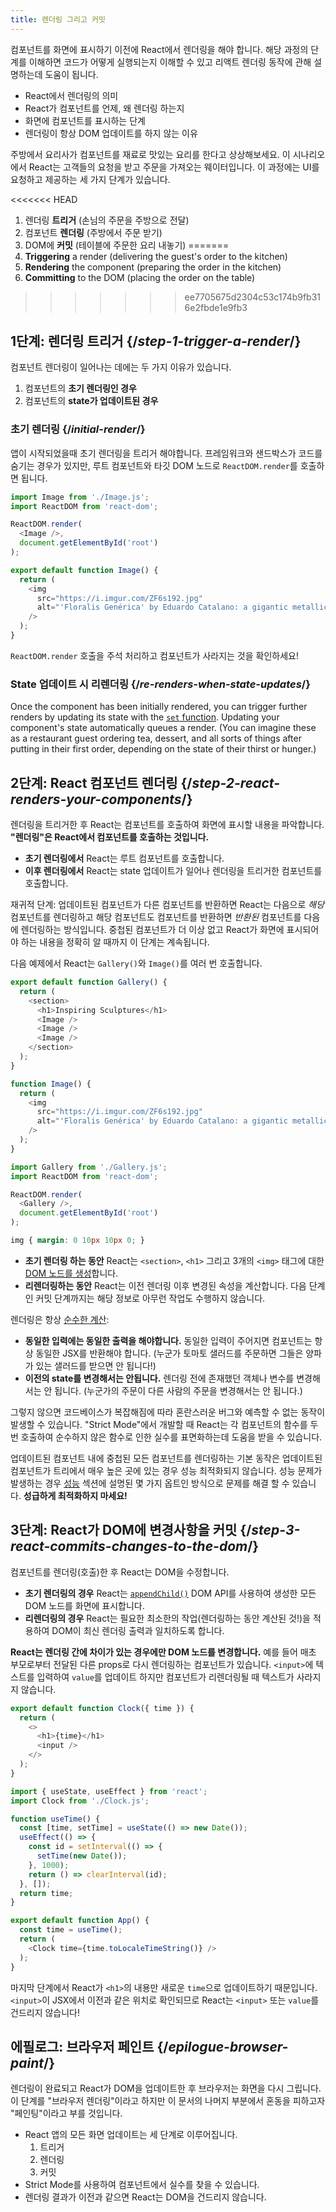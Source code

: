 ```yaml
---
title: 렌더링 그리고 커밋
---
```


<Intro>

컴포넌트를 화면에 표시하기 이전에 React에서 렌더링을 해야 합니다. 해당 과정의 단계를 이해하면 코드가 어떻게 실행되는지 이해할 수 있고 리액트 렌더링 동작에 관해 설명하는데 도움이 됩니다.

</Intro>

<YouWillLearn>

* React에서 렌더링의 의미
* React가 컴포넌트를 언제, 왜 렌더링 하는지
* 화면에 컴포넌트를 표시하는 단계
* 렌더링이 항상 DOM 업데이트를 하지 않는 이유

</YouWillLearn>

주방에서 요리사가 컴포넌트를 재료로 맛있는 요리를 한다고 상상해보세요. 이 시나리오에서 React는 고객들의 요청을 받고 주문을 가져오는 웨이터입니다. 이 과정에는 UI를 요청하고 제공하는 세 가지 단계가 있습니다.

<<<<<<< HEAD
1. 렌더링 **트리거** (손님의 주문을 주방으로 전달)
2. 컴포넌트 **렌더링** (주방에서 주문 받기)
3. DOM에 **커밋** (테이블에 주문한 요리 내놓기)
=======
1. **Triggering** a render (delivering the guest's order to the kitchen)
2. **Rendering** the component (preparing the order in the kitchen)
3. **Committing** to the DOM (placing the order on the table)
>>>>>>> ee7705675d2304c53c174b9fb316e2fbde1e9fb3

<IllustrationBlock sequential>
  <Illustration caption="Trigger" alt="React as a server in a restaurant, fetching orders from the users and delivering them to the Component Kitchen." src="/images/docs/illustrations/i_render-and-commit1.png" />
  <Illustration caption="Render" alt="The Card Chef gives React a fresh Card component." src="/images/docs/illustrations/i_render-and-commit2.png" />
  <Illustration caption="Commit" alt="React delivers the Card to the user at their table." src="/images/docs/illustrations/i_render-and-commit3.png" />
</IllustrationBlock>

## 1단계: 렌더링 트리거 {/*step-1-trigger-a-render*/}

컴포넌트 렌더링이 일어나는 데에는 두 가지 이유가 있습니다.

1. 컴포넌트의 **초기 렌더링인 경우**
2. 컴포넌트의 **state가 업데이트된 경우**

### 초기 렌더링 {/*initial-render*/}

앱이 시작되었을때 초기 렌더링을 트리거 해야합니다. 프레임워크와 샌드박스가 코드를 숨기는 경우가 있지만, 루트 컴포넌트와 타깃 DOM 노드로 `ReactDOM.render`를 호출하면 됩니다.

<Sandpack>

```js index.js active
import Image from './Image.js';
import ReactDOM from 'react-dom';

ReactDOM.render(
  <Image />,
  document.getElementById('root')
);
```

```js Image.js
export default function Image() {
  return (
    <img
      src="https://i.imgur.com/ZF6s192.jpg"
      alt="'Floralis Genérica' by Eduardo Catalano: a gigantic metallic flower sculpture with reflective petals"
    />
  );
}
```

</Sandpack>

`ReactDOM.render` 호출을 주석 처리하고 컴포넌트가 사라지는 것을 확인하세요!

### State 업데이트 시 리렌더링 {/*re-renders-when-state-updates*/}

Once the component has been initially rendered, you can trigger further renders by updating its state with the [`set` function](/apis/usestate#setstate). Updating your component's state automatically queues a render. (You can imagine these as a restaurant guest ordering tea, dessert, and all sorts of things after putting in their first order, depending on the state of their thirst or hunger.)

<IllustrationBlock sequential>
  <Illustration caption="State update..." alt="React as a server in a restaurant, serving a Card UI to the user, represented as a patron with a cursor for their head. They patron expresses they want a pink card, not a black one!" src="/images/docs/illustrations/i_rerender1.png" />
  <Illustration caption="...triggers..." alt="React returns to the Component Kitchen and tells the Card Chef they need a pink Card." src="/images/docs/illustrations/i_rerender2.png" />
  <Illustration caption="...render!" alt="The Card Chef gives React the pink Card." src="/images/docs/illustrations/i_rerender3.png" />
</IllustrationBlock>

## 2단계: React 컴포넌트 렌더링 {/*step-2-react-renders-your-components*/}

렌더링을 트리거한 후 React는 컴포넌트를 호출하여 화면에 표시할 내용을 파악합니다. **"렌더링"은 React에서 컴포넌트를 호출하는 것입니다.**

* **초기 렌더링에서** React는 루트 컴포넌트를 호출합니다.
* **이후 렌더링에서** React는 state 업데이트가 일어나 렌더링을 트리거한 컴포넌트를 호출합니다.

재귀적 단계: 업데이트된 컴포넌트가 다른 컴포넌트를 반환하면 React는 다음으로 _해당_  컴포넌트를 렌더링하고 해당 컴포넌트도 컴포넌트를 반환하면 _반환된_  컴포넌트를 다음에 렌더링하는 방식입니다. 중첩된 컴포넌트가 더 이상 없고 React가 화면에 표시되어야 하는 내용을 정확히 알 때까지 이 단계는 계속됩니다.

다음 예제에서 React는 `Gallery()`와 `Image()`를 여러 번 호출합니다.

<Sandpack>

```js Gallery.js active
export default function Gallery() {
  return (
    <section>
      <h1>Inspiring Sculptures</h1>
      <Image />
      <Image />
      <Image />
    </section>
  );
}

function Image() {
  return (
    <img
      src="https://i.imgur.com/ZF6s192.jpg"
      alt="'Floralis Genérica' by Eduardo Catalano: a gigantic metallic flower sculpture with reflective petals"
    />
  );
}
```

```js index.js
import Gallery from './Gallery.js';
import ReactDOM from 'react-dom';

ReactDOM.render(
  <Gallery />,
  document.getElementById('root')
);
```

```css
img { margin: 0 10px 10px 0; }
```

</Sandpack>

* **초기 렌더링 하는 동안** React는 `<section>`, `<h1>` 그리고 3개의 `<img>` 태그에 대한 [DOM 노드를 생성](https://developer.mozilla.org/docs/Web/API/Document/createElement)합니다.
* **리렌더링하는 동안** React는 이전 렌더링 이후 변경된 속성을 계산합니다. 다음 단계인 커밋 단계까지는 해당 정보로 아무런 작업도 수행하지 않습니다.

<Gotcha>

렌더링은 항상 [순수한 계산](/learn/keeping-components-pure):

* **동일한 입력에는 동일한 출력을 해야합니다.** 동일한 입력이 주어지면 컴포넌트는 항상 동일한 JSX를 반환해야 합니다. (누군가 토마토 샐러드를 주문하면 그들은 양파가 있는 샐러드를 받으면 안 됩니다!)
* **이전의 state를 변경해서는 안됩니다.** 렌더링 전에 존재했던 객체나 변수를 변경해서는 안 됩니다. (누군가의 주문이 다른 사람의 주문을 변경해서는 안 됩니다.)

그렇지 않으면 코드베이스가 복잡해짐에 따라 혼란스러운 버그와 예측할 수 없는 동작이 발생할 수 있습니다. "Strict Mode"에서 개발할 때 React는 각 컴포넌트의 함수를 두 번 호출하여 순수하지 않은 함수로 인한 실수를 표면화하는데 도움을 받을 수 있습니다.

</Gotcha>

<DeepDive title="Optimizing performance">

업데이트된 컴포넌트 내에 중첩된 모든 컴포넌트를 렌더링하는 기본 동작은 업데이트된 컴포넌트가 트리에서 매우 높은 곳에 있는 경우 성능 최적화되지 않습니다. 성능 문제가 발생하는 경우 [성능](/learn/performance) 섹션에 설명된 몇 가지 옵트인 방식으로 문제를 해결 할 수 있습니다. **성급하게 최적화하지 마세요!**

</DeepDive>

## 3단계: React가 DOM에 변경사항을 커밋 {/*step-3-react-commits-changes-to-the-dom*/}

컴포넌트를 렌더링(호출)한 후 React는 DOM을 수정합니다.

* **초기 렌더링의 경우** React는 [`appendChild()`](https://developer.mozilla.org/docs/Web/API/Node/appendChild) DOM API를 사용하여 생성한 모든 DOM 노드를 화면에 표시합니다.
* **리렌더링의 경우** React는 필요한 최소한의 작업(렌더링하는 동안 계산된 것!)을 적용하여 DOM이 최신 렌더링 출력과 일치하도록 합니다.

**React는 렌더링 간에 차이가 있는 경우에만 DOM 노드를 변경합니다.** 예를 들어 매초 부모로부터 전달된 다른 props로 다시 렌더링하는 컴포넌트가 있습니다. `<input>`에 텍스트를 입력하여 `value`를 업데이트 하지만 컴포넌트가 리렌더링될 때 텍스트가 사라지지 않습니다.

<Sandpack>

```js Clock.js active
export default function Clock({ time }) {
  return (
    <>
      <h1>{time}</h1>
      <input />
    </>
  );
}
```

```js App.js hidden
import { useState, useEffect } from 'react';
import Clock from './Clock.js';

function useTime() {
  const [time, setTime] = useState(() => new Date());
  useEffect(() => {
    const id = setInterval(() => {
      setTime(new Date());
    }, 1000);
    return () => clearInterval(id);
  }, []);
  return time;
}

export default function App() {
  const time = useTime();
  return (
    <Clock time={time.toLocaleTimeString()} />
  );
}
```

</Sandpack>

마지막 단계에서 React가 `<h1>`의 내용만 새로운 `time`으로 업데이트하기 때문입니다. `<input>`이 JSX에서 이전과 같은 위치로 확인되므로 React는 `<input>` 또는 `value`를 건드리지 않습니다!
## 에필로그: 브라우저 페인트 {/*epilogue-browser-paint*/}

렌더링이 완료되고 React가 DOM을 업데이트한 후 브라우저는 화면을 다시 그립니다. 이 단계를 "브라우저 렌더링"이라고 하지만 이 문서의 나머지 부분에서 혼동을 피하고자 "페인팅"이라고 부를 것입니다.

<Illustration alt="A browser painting 'still life with card element'." src="/images/docs/illustrations/i_browser-paint.png" />

<Recap>

* React 앱의 모든 화면 업데이트는 세 단계로 이루어집니다.
  1. 트리거
  2. 렌더링
  3. 커밋
* Strict Mode를 사용하여 컴포넌트에서 실수를 찾을 수 있습니다.
* 렌더링 결과가 이전과 같으면 React는 DOM을 건드리지 않습니다.

</Recap>

